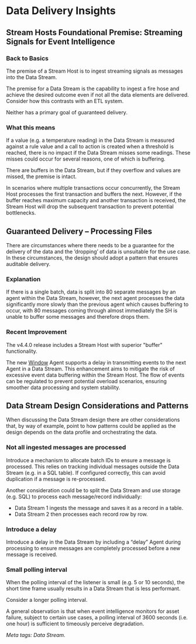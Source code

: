 # Data Delivery Insights

## Stream Hosts Foundational Premise: Streaming Signals for Event Intelligence

### Back to Basics

The premise of a Stream Host is to ingest streaming signals as messages into the Data Stream.

The premise for a Data Stream is the capability to ingest a fire hose and achieve the desired outcome even if not all the data elements are delivered. Consider how this contrasts with an ETL system.

Neither has a primary goal of guaranteed delivery.

### What this means

If a value (e.g. a temperature reading) in the Data Stream is measured against a rule value and a call to action is created when a threshold is reached, there is no impact if the Data Stream misses some readings. These misses could occur for several reasons, one of which is buffering.

There are buffers in the Data Stream, but if they overflow and values are missed, the premise is intact.&#x20;

In scenarios where multiple transactions occur concurrently, the Stream Host processes the first transaction and buffers the next. However, if the buffer reaches maximum capacity and another transaction is received, the Stream Host will drop the subsequent transaction to prevent potential bottlenecks.

## Guaranteed Delivery – Processing Files

There are circumstances where there needs to be a guarantee for the delivery of the data and the ‘dropping’ of data is unsuitable for the use case.  In these circumstances, the design should adopt a pattern that ensures auditable delivery.

### Explanation

If there is a single batch, data is split into 80 separate messages by an agent within the Data Stream, however, the next agent processes the data significantly more slowly than the previous agent which causes buffering to occur, with 80 messages coming through almost immediately the SH is unable to buffer some messages and therefore drops them.

### Recent Improvement

The v4.4.0 release includes a Stream Host with superior "buffer" functionality.&#x20;

The new [Window](https://app.gitbook.com/o/-MZASoMaVZCmWsNG58Xo/s/NrWOGXQC2OUEEXXok1fY/) Agent supports a delay in transmitting events to the next Agent in a Data Stream. This enhancement aims to mitigate the risk of excessive event data buffering within the Stream Host. The flow of events can be regulated to prevent potential overload scenarios, ensuring smoother data processing and system stability.

## Data Stream Design Considerations and Patterns

When discussing the Data Stream design there are other considerations that, by way of example, point to how patterns could be applied as the design depends on the data profile and orchestrating the data.

### Not all ingested messages are processed&#x20;

Introduce a mechanism to allocate batch IDs to ensure a message is processed. This relies on tracking individual messages outside the Data Stream (e.g. in a SQL table). If configured correctly, this can avoid duplication if a message is re-processed.

Another consideration could be to split the Data Stream and use storage (e.g. SQL) to process each message/record individually:

* Data Stream 1 ingests the message and saves it as a record in a table.
* Data Stream 2 then processes each record row by row.

### Introduce a delay

Introduce a delay in the Data Stream by including a “delay” Agent during processing to ensure messages are completely processed before a new message is received.

### Small polling interval

When the polling interval of the listener is small (e.g. 5 or 10 seconds), the short time frame usually results in a Data Stream that is less performant.

Consider a longer polling interval.&#x20;

A general observation is that when event intelligence monitors for asset failure, subject to certain use cases, a polling interval of 3600 seconds (i.e. one hour) is sufficient to timeously perceive degradation.

_Meta tags: Data Stream._
